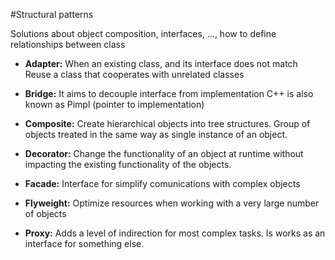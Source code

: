 #Structural patterns

Solutions about object composition, interfaces, ..., how to define relationships between class 

* **Adapter:**
When an existing class, and its interface does not match
Reuse a class that cooperates with unrelated classes

* **Bridge:**
It aims to decouple interface from implementation
C++ is also known as Pimpl (pointer to implementation)

* **Composite:**
Create hierarchical objects into tree structures.
Group of objects treated in the same way as single instance of an object.


* **Decorator:**
Change the functionality of an object at runtime without impacting the existing functionality of the objects.

* **Facade:**
Interface for simplify comunications with complex objects

* **Flyweight:**
Optimize resources when working with a very large number of objects

* **Proxy:**
Adds a level of indirection for most complex tasks. Is works as an interface for something else.


